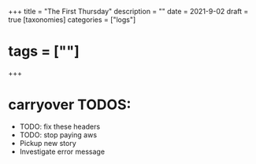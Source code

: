 +++
title = "The First Thursday"
description = ""
date = 2021-9-02
draft = true
[taxonomies]
categories = ["logs"]
# tags = [""]
+++

# carryover TODOS:

- TODO: fix these headers
- TODO: stop paying aws
- Pickup new story
- Investigate error message
